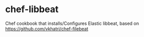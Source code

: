 # chef-libbeat
Chef cookbook that installs/Configures Elastic libbeat, based on https://github.com/vkhatri/chef-filebeat
